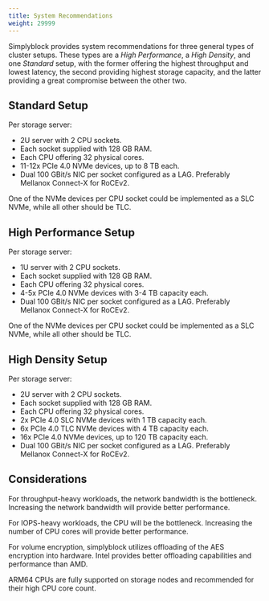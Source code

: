 ```yaml
---
title: System Recommendations
weight: 29999
---
```


Simplyblock provides system recommendations for three general types of cluster setups. These types are a
_High Performance_, a _High Density_, and one _Standard_ setup, with the former offering the highest throughput and
lowest latency, the second providing highest storage capacity, and the latter providing a great compromise between the
other two.

## Standard Setup

Per storage server:

- 2U server with 2 CPU sockets.
- Each socket supplied with 128 GB RAM.
- Each CPU offering 32 physical cores.
- 11-12x PCIe 4.0 NVMe devices, up to 8 TB each.
- Dual 100 GBit/s NIC per socket configured as a LAG. Preferably Mellanox Connect-X for RoCEv2.

One of the NVMe devices per CPU socket could be implemented as a SLC NVMe, while all other should be TLC.

## High Performance Setup

Per storage server:

- 1U server with 2 CPU sockets.
- Each socket supplied with 128 GB RAM.
- Each CPU offering 32 physical cores.
- 4-5x PCIe 4.0 NVMe devices with 3-4 TB capacity each.
- Dual 100 GBit/s NIC per socket configured as a LAG. Preferably Mellanox Connect-X for RoCEv2.

One of the NVMe devices per CPU socket could be implemented as a SLC NVMe, while all other should be TLC.

## High Density Setup

Per storage server:

- 2U server with 2 CPU sockets.
- Each socket supplied with 128 GB RAM.
- Each CPU offering 32 physical cores.
- 2x PCIe 4.0 SLC NVMe devices with 1 TB capacity each.
- 6x PCIe 4.0 TLC NVMe devices with 4 TB capacity each.
- 16x PCIe 4.0 NVMe devices, up to 120 TB capacity each.
- Dual 100 GBit/s NIC per socket configured as a LAG. Preferably Mellanox Connect-X for RoCEv2.

## Considerations

For throughput-heavy workloads, the network bandwidth is the bottleneck. Increasing the network bandwidth will
provide better performance.

For IOPS-heavy workloads, the CPU will be the bottleneck. Increasing the number of CPU cores will provide better
performance.

For volume encryption, simplyblock utilizes offloading of the AES encryption into hardware. Intel provides better
offloading capabilities and performance than AMD.

ARM64 CPUs are fully supported on storage nodes and recommended for their high CPU core count.

